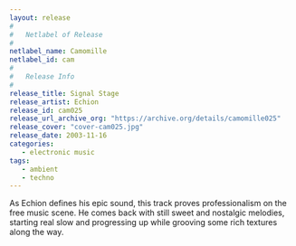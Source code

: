 ```yaml
---
layout: release
#
#   Netlabel of Release
#
netlabel_name: Camomille
netlabel_id: cam
#
#   Release Info
#
release_title: Signal Stage
release_artist: Echion
release_id: cam025
release_url_archive_org: "https://archive.org/details/camomille025"
release_cover: "cover-cam025.jpg"
release_date: 2003-11-16
categories:
   - electronic music
tags:
   - ambient
   - techno
---
```

As Echion defines his epic sound, this track proves professionalism on the free music scene. He comes back with still sweet and nostalgic melodies, starting real slow and progressing up while grooving some rich textures along the way.